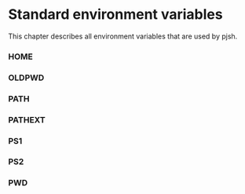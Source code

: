 # Standard environment variables
This chapter describes all environment variables that are used by pjsh.

### HOME
### OLDPWD
### PATH
### PATHEXT
### PS1
### PS2
### PWD
